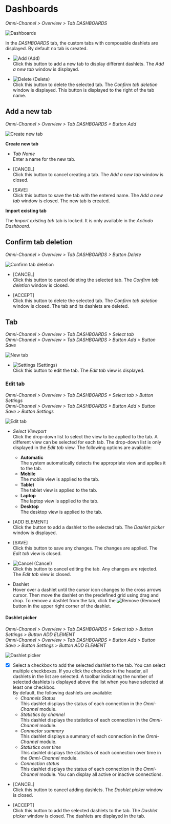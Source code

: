 # Dashboards

*Omni-Channel > Overview > Tab DASHBOARDS*

![Dashboards](../../Assets/Screenshots/Channels/Overview/Dashboards.png "[Dashboards]")

In the *DASHBOARDS* tab, the custom tabs with composable dashlets are displayed. By default no tab is created.

- ![Add](../../Assets/Icons/Plus06.png "[Add]") (Add)   
  Click this button to add a new tab to display different dashlets. The *Add a new tab* window is displayed.

- ![Delete](../../Assets/Icons/Cross04.png "[Delete]") (Delete)   
  Click this button to delete the selected tab. The *Confirm tab deletion* window is displayed. This button is displayed to the right of the tab name.



## Add a new tab

*Omni-Channel > Overview > Tab DASHBOARDS > Button Add*

![Create new tab](../../Assets/Screenshots/Channels/Overview/CreateNewTab.png "[Create new tab]")

**Create new tab**

- *Tab Name*   
  Enter a name for the new tab.

- [CANCEL]   
  Click this button to cancel creating a tab. The *Add a new tab* window is closed.

- [SAVE]   
  Click this button to save the tab with the entered name. The *Add a new tab* window is closed. The new tab is created.

**Import existing tab**

The *Import existing tab* tab is locked. It is only available in the *Actindo Dashboard*.

[comment]: <> (Link zu Actindo dashboard einfügen sobald beschrieben)



## Confirm tab deletion

*Omni-Channel > Overview > Tab DASHBOARDS > Button Delete*

![Confirm tab deletion](../../Assets/Screenshots/Channels/Overview/ConfirmTabDeletion.png "[Confirm tab deletion]")

- [CANCEL]   
  Click this button to cancel deleting the selected tab. The *Confirm tab deletion* window is closed.

- [ACCEPT]   
  Click this button to delete the selected tab. The *Confirm tab deletion* window is closed. The tab and its dashlets are deleted.



## Tab

*Omni-Channel > Overview > Tab DASHBOARDS > Select tab*   
*Omni-Channel > Overview > Tab DASHBOARDS > Button Add > Button Save*   

![New tab](../../Assets/Screenshots/Channels/Overview/NewTab.png "[New tab]")

- ![Settings](../../Assets/Icons/Settings01.png "[Tool]") (Settings)   
  Click this button to edit the tab. The *Edit tab* view is displayed.  


### Edit tab

*Omni-Channel > Overview > Tab DASHBOARDS > Select tab > Button Settings*   
*Omni-Channel > Overview > Tab DASHBOARDS > Button Add > Button Save > Button Settings*  

![Edit tab](../../Assets/Screenshots/Channels/Overview/EditTab.png "[Edit tab]")

- *Select Viewport*   
  Click the drop-down list to select the view to be applied to the tab. A different view can be selected for each tab. The drop-down list is only displayed in the *Edit tab* view. The following options are available:    
  - **Automatic**   
    The system automatically detects the appropriate view and applies it to the tab.
  - **Mobile**   
    The mobile view is applied to the tab.  
  - **Tablet**   
    The tablet view is applied to the tab.  
  - **Laptop**   
    The laptop view is applied to the tab.  
  - **Desktop**   
    The desktop view is applied to the tab.  


- [ADD ELEMENT]   
  Click the button to add a dashlet to the selected tab. The *Dashlet picker* window is displayed.

- [SAVE]   
  Click this button to save any changes. The changes are applied. The *Edit tab* view is closed.

- ![Cancel](../../Assets/Icons/Cross02.png "[Cancel]") (Cancel)   
  Click this button to cancel editing the tab. Any changes are rejected. The *Edit tab* view is closed.

- Dashlet   
  Hover over a dashlet until the cursor icon changes to the cross arrows cursor. Then move the dashlet on the predefined grid using drag and drop. To remove a dashlet from the tab, click the ![Remove](../../Assets/Icons/Cross03.png "[Remove]") (Remove) button in the upper right corner of the dashlet.  



#### Dashlet picker

*Omni-Channel > Overview > Tab DASHBOARDS > Select tab > Button Settings > Button ADD ELEMENT*   
*Omni-Channel > Overview > Tab DASHBOARDS > Button Add > Button Save > Button Settings > Button ADD ELEMENT*  

![Dashlet picker](../../Assets/Screenshots/Channels/Overview/DashletPicker.png "[Dashlet picker]")

- [x]    
  Select a checkbox to add the selected dashlet to the tab. You can select multiple checkboxes. If you click the checkbox in the header, all dashlets in the list are selected. A toolbar indicating the number of selected dashlets is displayed above the list when you have selected at least one checkbox.   
  By default, the following dashlets are available:
  - *Channels Status*   
    This dashlet displays the status of each connection in the *Omni-Channel* module.
  - *Statistics by channel*   
    This dashlet displays the statistics of each connection in the *Omni-Channel* module.
  -	*Connector summary*   
    This dashlet displays a summary of each connection in the *Omni-Channel* module.
  -	*Statistics over time*   
    This dashlet displays the statistics of each connection over time in the *Omni-Channel* module.
  -	*Connection status*   
    This dashlet displays the status of each connection in the *Omni-Channel* module. You can display all active or inactive connections.

[comment]: <> (Check dashlet description)

- [CANCEL]   
  Click this button to cancel adding dashlets. The *Dashlet picker* window is closed.

- [ACCEPT]   
  Click this button to add the selected dashlets to the tab. The *Dashlet picker* window is closed. The dashlets are displayed in the tab.
